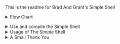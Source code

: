 This is the readme for Brad And Grant's Simple Shell

<details><summary>Flow Chart</summary>

This is an image of a flowchart put together by Brad using Miro
The flowchart covers the basic breakdown of how to work through
a simple shell.

<img width="204" alt="Screenshot 2024-04-01 at 6 08 30 PM" src="https://github.com/OceusGreycastle/atlas-simple_shell/assets/143840095/16c35e42-6455-437d-894c-87854edaae44"></details>



<details><summary>Use and compile the Simple Shell</summary>

This is how to use and compile a simple shell as well as what it does. It's quite "simple", once executed the shell will prompt a user for an input. Giving a basic input in the command line the Shell will give back the proper response and allow the user to continue prompting. Once the user sends in an exit prompt the Shell will terminate. This is the compiler lineup for the Simple Shell : gcc -Wall -Werror -Wextra -pedantic -std=gnu89 *.c -o hsh
</details>

<details><summary>Usage of The Simple Shell</summary>

Some examples of the Simple Shell in use: 
</details>

<details><summary>A Small Thank You</summary>

Thank you very much for coming and taking the time to enjoy our project and explore it for what it is. It was a long process, and your time is much appreciated, Happy Coding!

![thankyou](https://github.com/OceusGreycastle/atlas-simple_shell/assets/143840095/a82a3d64-3380-4871-93a7-c151216d6b8d)
